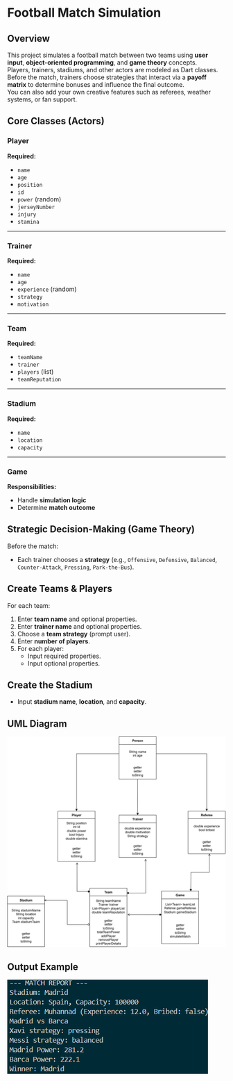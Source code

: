 # Football Match Simulation

## Overview
This project simulates a football match between two teams using **user input**, **object-oriented programming**, and **game theory** concepts.  
Players, trainers, stadiums, and other actors are modeled as Dart classes.  
Before the match, trainers choose strategies that interact via a **payoff matrix** to determine bonuses and influence the final outcome.  
You can also add your own creative features such as referees, weather systems, or fan support.

## Core Classes (Actors)

### Player
**Required:**
- `name`
- `age`
- `position`
- `id`
- `power` (random)
- `jerseyNumber`
- `injury`
- `stamina`

---

### Trainer
**Required:**
- `name`
- `age`
- `experience` (random)
- `strategy`
- `motivation`

---

### Team
**Required:**
- `teamName`
- `trainer`
- `players` (list)
- `teamReputation`

---

### Stadium
**Required:**
- `name`
- `location`
- `capacity`

---

### Game
**Responsibilities:**
- Handle **simulation logic**
- Determine **match outcome**

## Strategic Decision-Making (Game Theory)
Before the match:
- Each trainer chooses a **strategy** (e.g., `Offensive`, `Defensive`, `Balanced`, `Counter-Attack`, `Pressing`, `Park-the-Bus`).

## Create Teams & Players
For each team:
1. Enter **team name** and optional properties.
2. Enter **trainer name** and optional properties.
3. Choose a **team strategy** (prompt user).
4. Enter **number of players**.
5. For each player:
   - Input required properties.
   - Input optional properties.


## Create the Stadium
- Input **stadium name**, **location**, and **capacity**.

## UML Diagram

![UML Diagram](assets/oop_uml.svg)

## Output Example

![Alt text](assets/result.png)